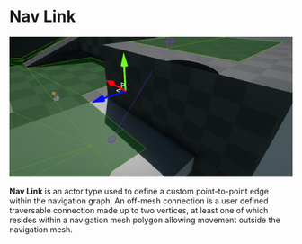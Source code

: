 # Nav Link

![Nav Link](media/nav-link.jpg)

**Nav Link** is an actor type used to define a custom point-to-point edge within the navigation graph. An off-mesh connection is a user defined traversable connection made up to two vertices, at least one of which resides within a navigation mesh polygon allowing movement outside the navigation mesh.
